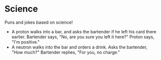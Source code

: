 # Science
Puns and jokes based on science!

* A proton walks into a bar, and asks the bartender if he left his card there earlier. Bartender says, "No, are you sure you left it here?" Proton says, "I'm positive."
* A neutron walks into the bar and orders a drink. Asks the bartender, "How much?" Bartender replies, "For you, no charge."
